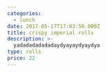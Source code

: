 ```yaml
---
categories:
  - lunch
date: 2017-05-17T17:03:58.000Z
title: crispy imperial rolls
description: >-
  yadadadadadadaydyayaydyaydya
type: rolls
price: 22
---
```


